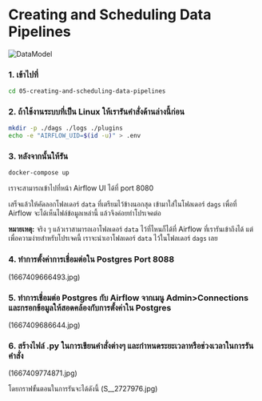 # Creating and Scheduling Data Pipelines
![DataModel](data-model.png)
<br>

### 1. เข้าไปที่ 
```sh
cd 05-creating-and-scheduling-data-pipelines
```

### 2. ถ้าใช้งานระบบที่เป็น Linux ให้เรารันคำสั่งด้านล่างนี้ก่อน

```sh
mkdir -p ./dags ./logs ./plugins
echo -e "AIRFLOW_UID=$(id -u)" > .env
```

### 3. หลังจากนั้นให้รัน

```sh
docker-compose up
```

เราจะสามารถเข้าไปที่หน้า Airflow UI ได้ที่ port 8080

เสร็จแล้วให้คัดลอกโฟลเดอร์ `data` ที่เตรียมไว้ข้างนอกสุด เข้ามาใส่ในโฟลเดอร์ `dags` เพื่อที่ Airflow จะได้เห็นไฟล์ข้อมูลเหล่านี้ แล้วจึงค่อยทำโปรเจคต่อ

**หมายเหตุ:** จริง ๆ แล้วเราสามารถเอาโฟลเดอร์ `data` ไว้ที่ไหนก็ได้ที่ Airflow ที่เรารันเข้าถึงได้ แต่เพื่อความง่ายสำหรับโปรเจคนี้ เราจะนำเอาโฟลเดอร์ `data` ไว้ในโฟลเดอร์ `dags` เลย

### 4. ทำการตั้งค่าการเชื่อมต่อใน Postgres Port 8088 
(1667409666493.jpg)
<br>

### 5. ทำการเชื่อมต่อ Postgres กับ Airflow จากเมนู Admin>Connections และกรอกข้อมูลให้สอดคล้องกับการตั้งค่าใน Postgres
(1667409686644.jpg)
<br>

### 6. สร้างไฟล์ .py ในการเขียนคำสั่งต่างๆ และกำหนดระยะเวลาหรือช่วงเวลาในการรันคำสั่ง
(1667409774871.jpg)
<br>

โดยกราฟขั้นตอนในการรันจะได้ดังนี้
(S__2727976.jpg)
<br>